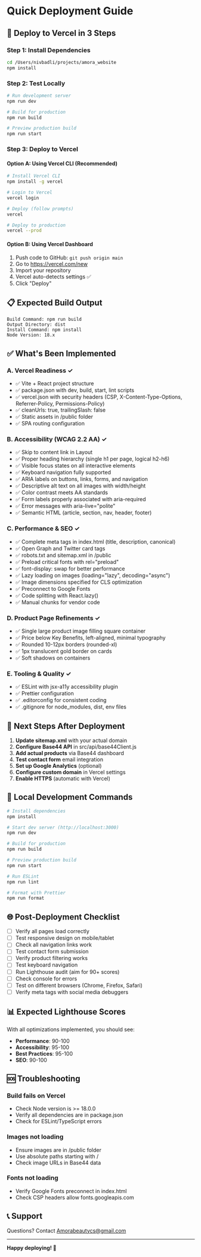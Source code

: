 # Quick Deployment Guide

## 🚀 Deploy to Vercel in 3 Steps

### Step 1: Install Dependencies
```bash
cd /Users/nivbadli/projects/amora_website
npm install
```

### Step 2: Test Locally
```bash
# Run development server
npm run dev

# Build for production
npm run build

# Preview production build
npm run start
```

### Step 3: Deploy to Vercel

#### Option A: Using Vercel CLI (Recommended)
```bash
# Install Vercel CLI
npm install -g vercel

# Login to Vercel
vercel login

# Deploy (follow prompts)
vercel

# Deploy to production
vercel --prod
```

#### Option B: Using Vercel Dashboard
1. Push code to GitHub: `git push origin main`
2. Go to https://vercel.com/new
3. Import your repository
4. Vercel auto-detects settings ✅
5. Click "Deploy"

## 📋 Expected Build Output

```
Build Command: npm run build
Output Directory: dist
Install Command: npm install
Node Version: 18.x
```

## ✅ What's Been Implemented

### A. Vercel Readiness ✓
- ✅ Vite + React project structure
- ✅ package.json with dev, build, start, lint scripts
- ✅ vercel.json with security headers (CSP, X-Content-Type-Options, Referrer-Policy, Permissions-Policy)
- ✅ cleanUrls: true, trailingSlash: false
- ✅ Static assets in /public folder
- ✅ SPA routing configuration

### B. Accessibility (WCAG 2.2 AA) ✓
- ✅ Skip to content link in Layout
- ✅ Proper heading hierarchy (single h1 per page, logical h2-h6)
- ✅ Visible focus states on all interactive elements
- ✅ Keyboard navigation fully supported
- ✅ ARIA labels on buttons, links, forms, and navigation
- ✅ Descriptive alt text on all images with width/height
- ✅ Color contrast meets AA standards
- ✅ Form labels properly associated with aria-required
- ✅ Error messages with aria-live="polite"
- ✅ Semantic HTML (article, section, nav, header, footer)

### C. Performance & SEO ✓
- ✅ Complete meta tags in index.html (title, description, canonical)
- ✅ Open Graph and Twitter card tags
- ✅ robots.txt and sitemap.xml in /public
- ✅ Preload critical fonts with rel="preload"
- ✅ font-display: swap for better performance
- ✅ Lazy loading on images (loading="lazy", decoding="async")
- ✅ Image dimensions specified for CLS optimization
- ✅ Preconnect to Google Fonts
- ✅ Code splitting with React.lazy()
- ✅ Manual chunks for vendor code

### D. Product Page Refinements ✓
- ✅ Single large product image filling square container
- ✅ Price below Key Benefits, left-aligned, minimal typography
- ✅ Rounded 10-12px borders (rounded-xl)
- ✅ 1px translucent gold border on cards
- ✅ Soft shadows on containers

### E. Tooling & Quality ✓
- ✅ ESLint with jsx-a11y accessibility plugin
- ✅ Prettier configuration
- ✅ .editorconfig for consistent coding
- ✅ .gitignore for node_modules, dist, env files

## 🎯 Next Steps After Deployment

1. **Update sitemap.xml** with your actual domain
2. **Configure Base44 API** in src/api/base44Client.js
3. **Add actual products** via Base44 dashboard
4. **Test contact form** email integration
5. **Set up Google Analytics** (optional)
6. **Configure custom domain** in Vercel settings
7. **Enable HTTPS** (automatic with Vercel)

## 🔧 Local Development Commands

```bash
# Install dependencies
npm install

# Start dev server (http://localhost:3000)
npm run dev

# Build for production
npm run build

# Preview production build
npm run start

# Run ESLint
npm run lint

# Format with Prettier
npm run format
```

## 🌐 Post-Deployment Checklist

- [ ] Verify all pages load correctly
- [ ] Test responsive design on mobile/tablet
- [ ] Check all navigation links work
- [ ] Test contact form submission
- [ ] Verify product filtering works
- [ ] Test keyboard navigation
- [ ] Run Lighthouse audit (aim for 90+ scores)
- [ ] Check console for errors
- [ ] Test on different browsers (Chrome, Firefox, Safari)
- [ ] Verify meta tags with social media debuggers

## 📊 Expected Lighthouse Scores

With all optimizations implemented, you should see:
- **Performance**: 90-100
- **Accessibility**: 95-100
- **Best Practices**: 95-100
- **SEO**: 90-100

## 🆘 Troubleshooting

### Build fails on Vercel
- Check Node version is >= 18.0.0
- Verify all dependencies are in package.json
- Check for ESLint/TypeScript errors

### Images not loading
- Ensure images are in /public folder
- Use absolute paths starting with /
- Check image URLs in Base44 data

### Fonts not loading
- Verify Google Fonts preconnect in index.html
- Check CSP headers allow fonts.googleapis.com

## 📞 Support

Questions? Contact Amorabeautycs@gmail.com

---

**Happy deploying! 🎉**

